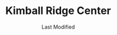 ---
layout: location-page
date: Last Modified
description: "Local COVID-19 testing is available at Kimball Ridge Center in Waterloo, Iowa, USA."
permalink: "locations/iowa/waterloo/kimball-ridge-center/"
tags:
  - locations
  - iowa
title: Kimball Ridge Center
uniqueName: kimball-ridge-center
state: Iowa
stateAbbr: IA
hood: "Waterloo"
address: " 2101 Kimball Ave # Ll5"
city: "Waterloo"
zip: "50702"
zipsNearby: "50601 50005 52202 50006 50043 50227 50420 50602 50603 52203 52204 52205 50604 50608 50649 50605 50606 52206 50607 50671 50028 50609 52208 52209 52257 50041 52210 52211 52221 52232 50612 52132 52133 50613 50614 52328 52401 52402 52403 52404 52405 52406 52407 52408 52409 52410 52411 52497 52498 52499 52213 52341 52214 50616 50620 52215 50619 50051 52135 52217 52218 52035 50056 50621 52220 50431 52136 52223 50622 50623 50624 50071 50611 50625 52038 50626 52224 52041 52042 52044 52225 50627 52141 52043 50628 52227 50629 52228 52047 52142 50078 50435 52144 50630 50631 50102 52229 50632 50633 50634 50106 50635 52050 50636 50112 50638 50657 52048 50441 50120 52147 50641 52233 50642 52236 52237 50122 50643 50644 50645 50126 50647 50648 50135 52249 52251 50650 50651 50452 50141 52154 50142 50652 50148 52156 50154 50157 52036 52057 50653 52301 52302 50158 52305 50467 50654 50655 50681 50162 52307 52219 52252 52310 50173 52313 52314 50658 52315 50659 50661 50660 50206 50458 52318 50662 50664 50460 50461 52161 52322 52324 50665 50666 52162 52163 52326 50230 50667 50668 50669 50234 50466 52165 50468 50469 52329 50471 52330 50239 52166 52072 50427 50433 50475 50670 52332 52334 52168 52336 50247 50672 50673 52076 50674 52164 50477 52338 52339 50479 52342 50675 50676 52344 50258 50259 52345 52346 52347 52348 52349 52077 52169 52351 52352 50701 50702 50703 50704 50707 52354 52171 50677 50680 52175 50269 50271 52361 50682 50278 50706 52350" 
mapUrl: "http://maps.apple.com/?q=Kimball+Ridge+Center&address=2101+Kimball+Ave+Ll5,Waterloo,Iowa,50702"
locationType: Walk-in
phone: "319-272-0000"
website: "https://carbonhealth.com/coronavirus/covid-19-testing-centers/Iowa"
onlineBooking: undefined
closed: undefined
closedUpdate: May 23rd, 2020
notes: "By appointment only. Requires doctor's referral."
days: Contact for hours of operation.
ctaMessage: Learn more
ctaUrl: "https://carbonhealth.com/coronavirus/covid-19-testing-centers/Iowa"
---